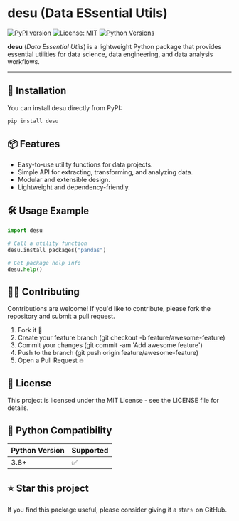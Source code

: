 # desu (Data ESsential Utils)

[![PyPI version](https://img.shields.io/pypi/v/desu.svg)](https://pypi.org/project/desu/)
[![License: MIT](https://img.shields.io/badge/License-MIT-yellow.svg)](LICENSE)
[![Python Versions](https://img.shields.io/pypi/pyversions/desu)](https://pypi.org/project/desu/)

**desu** (*Data Essential Utils*) is a lightweight Python package that provides essential utilities for data science, data engineering, and data analysis workflows.

---

## 🚀 Installation

You can install desu directly from PyPI:

```bash
pip install desu
```

## 📦 Features

* Easy-to-use utility functions for data projects.
* Simple API for extracting, transforming, and analyzing data.
* Modular and extensible design.
* Lightweight and dependency-friendly.

## 🛠️ Usage Example

```python
import desu

# Call a utility function 
desu.install_packages("pandas")

# Get package help info
desu.help()
```

## 🧑‍💻 Contributing

Contributions are welcome!
If you'd like to contribute, please fork the repository and submit a pull request.

1. Fork it 🚀
2. Create your feature branch (git checkout -b feature/awesome-feature)
3. Commit your changes (git commit -am 'Add awesome feature')
4. Push to the branch (git push origin feature/awesome-feature)
5. Open a Pull Request 🔥

## 📜 License

This project is licensed under the MIT License - see the LICENSE file for details.

## 🐍 Python Compatibility

| Python Version | Supported |
| -------------- | --------- |
| 3.8+           | ✅        |

## ⭐ Star this project

If you find this package useful, please consider giving it a star⭐ on GitHub.
